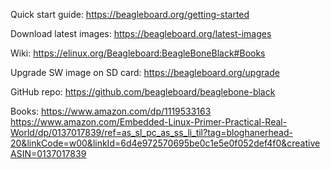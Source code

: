 Quick start guide:
https://beagleboard.org/getting-started

Download latest images: 
https://beagleboard.org/latest-images

Wiki:
https://elinux.org/Beagleboard:BeagleBoneBlack#Books

Upgrade SW image on SD card:
https://beagleboard.org/upgrade

GitHub repo:
https://github.com/beagleboard/beaglebone-black

Books:
https://www.amazon.com/dp/1119533163
https://www.amazon.com/Embedded-Linux-Primer-Practical-Real-World/dp/0137017839/ref=as_sl_pc_as_ss_li_til?tag=bloghanerhead-20&linkCode=w00&linkId=6d4e972570695be0c1e5e0f052def4f0&creativeASIN=0137017839